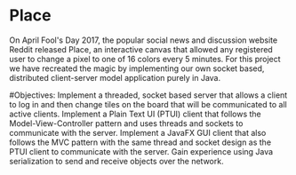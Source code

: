 # Place
On April Fool's Day 2017, the popular social news and discussion website Reddit released Place, 
an interactive canvas that allowed any registered user to change a pixel to one of 16 colors every 5 minutes.
For this project we have recreated the magic by implementing our own socket based, 
distributed client-server model application purely in Java.

#Objectives:
Implement a threaded, socket based server that allows a client to log in and then change tiles on the board that will be communicated to all active clients.
Implement a Plain Text UI (PTUI) client that follows the Model-View-Controller pattern and uses threads and sockets to communicate with the server.
Implement a JavaFX GUI client that also follows the MVC pattern with the same thread and socket design as the PTUI client to communicate with the server.
Gain experience using Java serialization to send and receive objects over the network.

